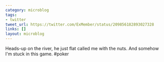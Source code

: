 ```yaml
---
category: microblog
tags:
- twitter
tweet_url: https://twitter.com/ExMember/status/209856182893027328
links: []
layout: microblog
---
```

Heads-up on the river, he just flat called me with the nuts. And somehow I'm stuck in this game. #poker
